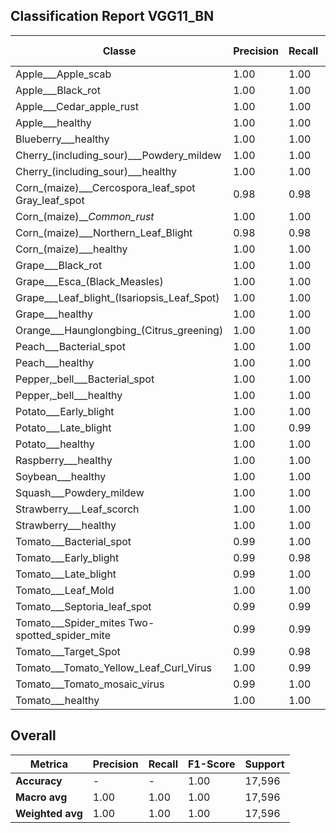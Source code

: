 ## Classification Report VGG11_BN

| Classe | Precision | Recall | F1-Score | Support |
|--------|-----------|--------|----------|---------|
| Apple___Apple_scab | 1.00 | 1.00 | 1.00 | 504 |
| Apple___Black_rot | 1.00 | 1.00 | 1.00 | 498 |
| Apple___Cedar_apple_rust | 1.00 | 1.00 | 1.00 | 440 |
| Apple___healthy | 1.00 | 1.00 | 1.00 | 502 |
| Blueberry___healthy | 1.00 | 1.00 | 1.00 | 454 |
| Cherry_(including_sour)___Powdery_mildew | 1.00 | 1.00 | 1.00 | 422 |
| Cherry_(including_sour)___healthy | 1.00 | 1.00 | 1.00 | 457 |
| Corn_(maize)___Cercospora_leaf_spot Gray_leaf_spot | 0.98 | 0.98 | 0.98 | 411 |
| Corn_(maize)___Common_rust_ | 1.00 | 1.00 | 1.00 | 478 |
| Corn_(maize)___Northern_Leaf_Blight | 0.98 | 0.98 | 0.98 | 478 |
| Corn_(maize)___healthy | 1.00 | 1.00 | 1.00 | 466 |
| Grape___Black_rot | 1.00 | 1.00 | 1.00 | 472 |
| Grape___Esca_(Black_Measles) | 1.00 | 1.00 | 1.00 | 480 |
| Grape___Leaf_blight_(Isariopsis_Leaf_Spot) | 1.00 | 1.00 | 1.00 | 431 |
| Grape___healthy | 1.00 | 1.00 | 1.00 | 424 |
| Orange___Haunglongbing_(Citrus_greening) | 1.00 | 1.00 | 1.00 | 503 |
| Peach___Bacterial_spot | 1.00 | 1.00 | 1.00 | 460 |
| Peach___healthy | 1.00 | 1.00 | 1.00 | 432 |
| Pepper,_bell___Bacterial_spot | 1.00 | 1.00 | 1.00 | 479 |
| Pepper,_bell___healthy | 1.00 | 1.00 | 1.00 | 498 |
| Potato___Early_blight | 1.00 | 1.00 | 1.00 | 486 |
| Potato___Late_blight | 1.00 | 0.99 | 1.00 | 486 |
| Potato___healthy | 1.00 | 1.00 | 1.00 | 456 |
| Raspberry___healthy | 1.00 | 1.00 | 1.00 | 446 |
| Soybean___healthy | 1.00 | 1.00 | 1.00 | 506 |
| Squash___Powdery_mildew | 1.00 | 1.00 | 1.00 | 434 |
| Strawberry___Leaf_scorch | 1.00 | 1.00 | 1.00 | 444 |
| Strawberry___healthy | 1.00 | 1.00 | 1.00 | 456 |
| Tomato___Bacterial_spot | 0.99 | 1.00 | 1.00 | 426 |
| Tomato___Early_blight | 0.99 | 0.98 | 0.99 | 480 |
| Tomato___Late_blight | 0.99 | 1.00 | 0.99 | 464 |
| Tomato___Leaf_Mold | 1.00 | 1.00 | 1.00 | 471 |
| Tomato___Septoria_leaf_spot | 0.99 | 0.99 | 0.99 | 437 |
| Tomato___Spider_mites Two-spotted_spider_mite | 0.99 | 0.99 | 0.99 | 436 |
| Tomato___Target_Spot | 0.99 | 0.98 | 0.99 | 458 |
| Tomato___Tomato_Yellow_Leaf_Curl_Virus | 1.00 | 0.99 | 1.00 | 491 |
| Tomato___Tomato_mosaic_virus | 0.99 | 1.00 | 1.00 | 448 |
| Tomato___healthy | 1.00 | 1.00 | 1.00 | 482 |

## Overall

| Metrica | Precision | Recall | F1-Score | Support |
|---------|-----------|--------|----------|---------|
| **Accuracy** | - | - | 1.00 | 17,596 |
| **Macro avg** | 1.00 | 1.00 | 1.00 | 17,596 |
| **Weighted avg** | 1.00 | 1.00 | 1.00 | 17,596 |
